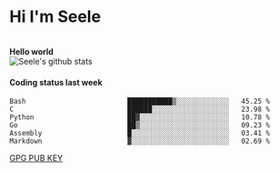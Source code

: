 <h1>Hi I'm Seele</h1>
<br>
<b> Hello world</b>
<br>
<img src="https://github-readme-stats.vercel.app/api?username=Seele0oO&show_icons=true&icon_color=0366d6&bg_color=ffffff&hide_title=true&hide=contribs&include_all_commits=true" alt="Seele's github stats"/>
<br>

<h4>Coding status last week </h4>

<!--START_SECTION:waka-->

```text
Bash                         ███████████▒░░░░░░░░░░░░░   45.25 %
C                            ██████░░░░░░░░░░░░░░░░░░░   23.98 %
Python                       ██▓░░░░░░░░░░░░░░░░░░░░░░   10.78 %
Go                           ██▒░░░░░░░░░░░░░░░░░░░░░░   09.23 %
Assembly                     █░░░░░░░░░░░░░░░░░░░░░░░░   03.41 %
Markdown                     ▓░░░░░░░░░░░░░░░░░░░░░░░░   02.69 %
```

<!--END_SECTION:waka-->



[GPG PUB KEY](https://keys.openpgp.org/vks/v1/by-fingerprint/3FCE91BF5B9666B55B67213C4C57B7824A5B6680)

